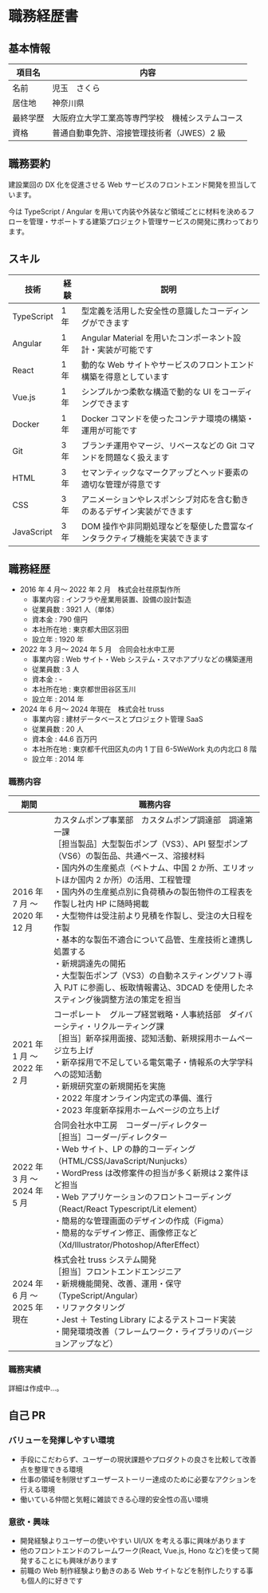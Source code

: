 # 職務経歴書

## 基本情報

| 項目名   | 内容                                             |
| -------- | ------------------------------------------------ |
| 名前     | 児玉　さくら                                     |
| 居住地   | 神奈川県                                         |
| 最終学歴 | 大阪府立大学工業高等専門学校　機械システムコース |
| 資格     | 普通自動車免許、溶接管理技術者（JWES）2 級       |

## 職務要約

建設業回の DX 化を促進させる Web サービスのフロントエンド開発を担当しています。

今は TypeScript / Angular を用いて内装や外装など領域ごとに材料を決めるフローを管理・サポートする建築プロジェクト管理サービスの開発に携わっております。

## スキル

| 技術       | 経験 | 説明                                                                       |
| ---------- | ---- | -------------------------------------------------------------------------- |
| TypeScript | 1 年 | 型定義を活用した安全性の意識したコーディングができます                     |
| Angular    | 1 年 | Angular Material を用いたコンポーネント設計・実装が可能です                |
| React      | 1 年 | 動的な Web サイトやサービスのフロントエンド構築を得意としています          |
| Vue.js     | 1 年 | シンプルかつ柔軟な構造で動的な UI をコーディングできます                   |
| Docker     | 1 年 | Docker コマンドを使ったコンテナ環境の構築・運用が可能です                  |
| Git        | 3 年 | ブランチ運用やマージ、リベースなどの Git コマンドを問題なく扱えます        |
| HTML       | 3 年 | セマンティックなマークアップとヘッド要素の適切な管理が得意です             |
| CSS        | 3 年 | アニメーションやレスポンシブ対応を含む動きのあるデザイン実装ができます     |
| JavaScript | 3 年 | DOM 操作や非同期処理などを駆使した豊富なインタラクティブ機能を実装できます |

## 職務経歴

- 2016 年 4 月～ 2022 年 2 月　株式会社荏原製作所
  - 事業内容 : インフラや産業用装置、設備の設計製造
  - 従業員数 : 3921 人（単体）
  - 資本金 : 790 億円
  - 本社所在地 : 東京都大田区羽田
  - 設立年 : 1920 年
- 2022 年 3 月～ 2024 年 5 月　合同会社水中工房
  - 事業内容 : Web サイト・Web システム・スマホアプリなどの構築運用
  - 従業員数 : 3 人
  - 資本金 : -
  - 本社所在地 : 東京都世田谷区玉川
  - 設立年 : 2014 年
- 2024 年 6 月～ 2024 年現在　株式会社 truss
  - 事業内容 : 建材データベースとプロジェクト管理 SaaS
  - 従業員数 : 20 人
  - 資本金 : 44.6 百万円
  - 本社所在地 : 東京都千代田区丸の内 1 丁目 6-5WeWork 丸の内北口 8 階
  - 設立年 : 2014 年

### 職務内容

| 期間                          | 職務内容                                                                                                                                                                                                                                                                                                                                                                                                                                                                                                                                                                                                     |
| ----------------------------- | ------------------------------------------------------------------------------------------------------------------------------------------------------------------------------------------------------------------------------------------------------------------------------------------------------------------------------------------------------------------------------------------------------------------------------------------------------------------------------------------------------------------------------------------------------------------------------------------------------------ |
| 2016 年 7 月 ～ 2020 年 12 月 | カスタムポンプ事業部　カスタムポンプ調達部　調達第一課<br>［担当製品］大型製缶ポンプ（VS3）、API 竪型ポンプ（VS6）の製缶品、共通ベース、溶接材料<br>・国内外の生産拠点（ベトナム、中国 2 か所、エリオットほか国内 2 か所）の活用、工程管理<br>・国内外の生産拠点別に負荷積みの製缶物件の工程表を作製し社内 HP に随時掲載<br>・大型物件は受注前より見積を作製し、受注の大日程を作製<br>・基本的な製缶不適合について品管、生産技術と連携し処置する<br>・新規調達先の開拓<br>・大型製缶ポンプ（VS3）の自動ネスティングソフト導入 PJT に参画し、板取情報書込、3DCAD を使用したネスティング後調整方法の策定を担当 |
| 2021 年 1 月 ～ 2022 年 2 月  | コーポレート　グループ経営戦略・人事統括部　ダイバーシティ・リクルーティング課<br>［担当］新卒採用面接、認知活動、新規採用ホームページ立ち上げ<br>・新卒採用で不足している電気電子・情報系の大学学科への認知活動<br>・新規研究室の新規開拓を実施<br>・2022 年度オンライン内定式の準備、進行<br>・2023 年度新卒採用ホームページの立ち上げ                                                                                                                                                                                                                                                                     |
| 2022 年 3 月 ～ 2024 年 5 月  | 合同会社水中工房　コーダー/ディレクター<br>［担当］コーダー/ディレクター<br>・Web サイト、LP の静的コーディング（HTML/CSS/JavaScript/Nunjucks）<br>・WordPress は改修案件の担当が多く新規は２案件ほど担当<br>・Web アプリケーションのフロントコーディング（React/React Typescript/Lit element）<br>・簡易的な管理画面のデザインの作成（Figma）<br>・簡易的なデザイン修正、画像修正など（Xd/Illustrator/Photoshop/AfterEffect）                                                                                                                                                                               |
| 2024 年 6 月 ～ 2025 年現在   | 株式会社 truss システム開発<br>［担当］フロントエンドエンジニア<br>・新規機能開発、改善、運用・保守（TypeScript/Angular）<br>・リファクタリング<br>・Jest ＋ Testing Library によるテストコード実装<br>・開発環境改善（フレームワーク・ライブラリのバージョンアップなど）                                                                                                                                                                                                                                                                                                                                    |

### 職務実績

詳細は作成中…。

## 自己 PR

### バリューを発揮しやすい環境

- 手段にこだわらず、ユーザーの現状課題やプロダクトの良さを比較して改善点を整理できる環境
- 仕事の領域を制限せずユーザーストーリー達成のために必要なアクションを行える環境
- 働いている仲間と気軽に雑談できる心理的安全性の高い環境

### 意欲・興味

- 開発経験よりユーザーの使いやすい UI/UX を考える事に興味があります
- 他のフロントエンドのフレームワーク(React, Vue.js, Hono など)を使って開発することにも興味があります
- 前職の Web 制作経験より動きのある Web サイトなどを制作したりする事も個人的に好きです
